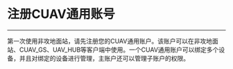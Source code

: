 # 注册CUAV通用账号

---

第一次使用非攻地面站，请先注册您的CUAV通用账户。该账户可以在非攻地面站、CUAV\_GS、UAV\_HUB等客户端中使用。一个CUAV通用账户可以绑定多个设备，并且对绑定的设备进行管理，主账户还可以管理子账户的权限。



